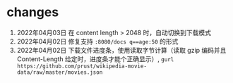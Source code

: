 # changes

1. 2022年04月03日 在 content length > 2048 时，自动切换到下载模式
2. 2022年04月02日 修复支持 `:8080/docs q==age:50` 的形式
3. 2022年04月02日 下载文件进度条，使用读取字节计算（读取 gzip 编码并且 Content-Length 给定时，进度条才能个正确显示）, 
    `gurl https://github.com/prust/wikipedia-movie-data/raw/master/movies.json`
